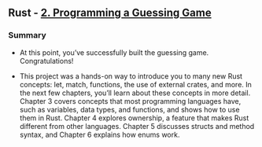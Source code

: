 ## Rust - [2. Programming a Guessing Game](https://rust-book.cs.brown.edu/ch02-00-guessing-game-tutorial.html)

### Summary
- At this point, you’ve successfully built the guessing game. Congratulations!

- This project was a hands-on way to introduce you to many new Rust concepts: let, match, functions, the use of external crates, and more. In the next few chapters, you’ll learn about these concepts in more detail. Chapter 3 covers concepts that most programming languages have, such as variables, data types, and functions, and shows how to use them in Rust. Chapter 4 explores ownership, a feature that makes Rust different from other languages. Chapter 5 discusses structs and method syntax, and Chapter 6 explains how enums work.

